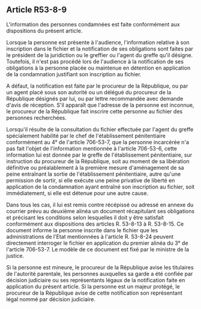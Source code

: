 Article R53-8-9
----
L'information des personnes condamnées est faite conformément aux dispositions
du présent article.

Lorsque la personne est présente à l'audience, l'information relative à son
inscription dans le fichier et la notification de ses obligations sont faites
par le président de la juridiction ou le greffier ou l'agent du greffe qu'il
désigne. Toutefois, il n'est pas procédé lors de l'audience à la notification de
ses obligations à la personne placée ou maintenue en détention en application de
la condamnation justifiant son inscription au fichier.

A défaut, la notification est faite par le procureur de la République, ou par un
agent placé sous son autorité ou un délégué du procureur de la République
désignés par lui, ou par lettre recommandée avec demande d'avis de réception.
S'il apparaît que l'adresse de la personne est inconnue, le procureur de la
République fait inscrire cette personne au fichier des personnes recherchées.

Lorsqu'il résulte de la consultation du fichier effectuée par l'agent du greffe
spécialement habilité par le chef de l'établissement pénitentiaire conformément
au 4° de l'article 706-53-7, que la personne incarcérée n'a pas fait l'objet de
l'information mentionnée à l'article 706-53-6, cette information lui est donnée
par le greffe de l'établissement pénitentiaire, sur instruction du procureur de
la République, soit au moment de sa libération définitive ou préalablement à la
première mesure d'aménagement de sa peine entraînant la sortie de
l'établissement pénitentiaire, autre qu'une permission de sortir, si elle
exécute une peine privative de liberté en application de la condamnation ayant
entraîné son inscription au fichier, soit immédiatement, si elle est détenue
pour une autre cause.

Dans tous les cas, il lui est remis contre récépissé ou adressé en annexe du
courrier prévu au deuxième alinéa un document récapitulant ses obligations et
précisant les conditions selon lesquelles il doit y être satisfait conformément
aux dispositions des articles R. 53-8-13 à R. 53-8-15. Ce document informe la
personne inscrite dans le fichier que les administrations de l'Etat mentionnées
à l'article R. 53-8-24 peuvent directement interroger le fichier en application
du premier alinéa du 3° de l'article 706-53-7. Le modèle de ce document est fixé
par le ministre de la justice.

Si la personne est mineure, le procureur de la République avise les titulaires
de l'autorité parentale, les personnes auxquelles sa garde a été confiée par
décision judiciaire ou ses représentants légaux de la notification faite en
application du présent article. Si la personne est un majeur protégé, le
procureur de la République avise de cette notification son représentant légal
nommé par décision judiciaire.
